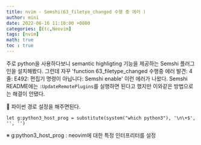 ```yaml
---
title: nvim - Semshi(63_filetye_changed 수행 중 에러 )
author: mini
date: 2022-06-16 11:10:00 +0800
categories: [Etc,Neovim]
tags: [nvim]
math: true
toc : true
---
```


주로 python을 사용하다보니 semantic highligting 기능을 제공하는 Semshi 플러그인을 설치해봤다.
그런데 자꾸 'function <SNR>63_filetype_changed 수행중 에러 발견: 4 줄: E492: 편집기 명령이 아닙니다: Semshi enable' 이런 에러가 나왔다.
Semshi README에는 `:UpdateRemotePlugins`를 실행하면 된다고 했지만 이와같은 방법으로는 해결이 안됐다.

🧐 파이썬 경로 설정을 해주면된다.
```
let g:python3_host_prog = substitute(system("which python3"), '\n\+$', '', '')
```
※ g:python3_host_prog : neovim에 대한 특정 인터프리터를 설정


